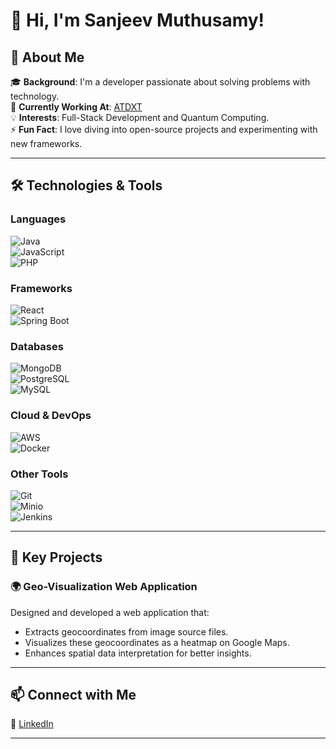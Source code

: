 # 👋 Hi, I'm Sanjeev Muthusamy!  


## 🌟 About Me  
🎓 **Background**: I'm a developer passionate about solving problems with technology.  
💼 **Currently Working At**: [ATDXT](https://www.atdxt.com)  
💡 **Interests**: Full-Stack Development and Quantum Computing.  
⚡ **Fun Fact**: I love diving into open-source projects and experimenting with new frameworks.  

---


## 🛠️ Technologies & Tools  

### Languages  
![Java](https://img.shields.io/badge/Java-007396?style=for-the-badge&logo=java&logoColor=white)  
![JavaScript](https://img.shields.io/badge/JavaScript-F7DF1E?style=for-the-badge&logo=javascript&logoColor=black)  
![PHP](https://img.shields.io/badge/PHP-777BB4?style=for-the-badge&logo=php&logoColor=white)  

### Frameworks  
![React](https://img.shields.io/badge/React-61DAFB?style=for-the-badge&logo=react&logoColor=black)  
![Spring Boot](https://img.shields.io/badge/Spring%20Boot-6DB33F?style=for-the-badge&logo=springboot&logoColor=white)  

### Databases  
![MongoDB](https://img.shields.io/badge/MongoDB-47A248?style=for-the-badge&logo=mongodb&logoColor=white)  
![PostgreSQL](https://img.shields.io/badge/PostgreSQL-4169E1?style=for-the-badge&logo=postgresql&logoColor=white)  
![MySQL](https://img.shields.io/badge/MySQL-4479A1?style=for-the-badge&logo=mysql&logoColor=white)  

### Cloud & DevOps  
![AWS](https://img.shields.io/badge/AWS-232F3E?style=for-the-badge&logo=amazonaws&logoColor=white)  
![Docker](https://img.shields.io/badge/Docker-2496ED?style=for-the-badge&logo=docker&logoColor=white)  

### Other Tools  
![Git](https://img.shields.io/badge/Git-F05032?style=for-the-badge&logo=git&logoColor=white)  
![Minio](https://img.shields.io/badge/Minio-1C68F2?style=for-the-badge&logo=minio&logoColor=white)  
![Jenkins](https://img.shields.io/badge/Jenkins-D24939?style=for-the-badge&logo=jenkins&logoColor=white)  

---


## 🚀 Key Projects  

### 🌍 Geo-Visualization Web Application  
Designed and developed a web application that:  
- Extracts geocoordinates from image source files.  
- Visualizes these geocoordinates as a heatmap on Google Maps.  
- Enhances spatial data interpretation for better insights.  

---


## 📫 Connect with Me  
💼 [LinkedIn](https://www.linkedin.com/in/sanjeevmuthusamy25)  

---









